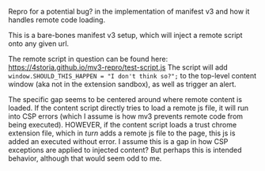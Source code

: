 Repro for a potential bug? in the implementation of manifest v3 and how it handles remote code loading.

This is a bare-bones manifest v3 setup, which will inject a remote script onto any given url.

The remote script in question can be found here: https://4storia.github.io/mv3-repro/test-script.js
The script will add `window.SHOULD_THIS_HAPPEN = "I don't think so?";` to the top-level content window (aka not in the extension sandbox), as well as trigger an alert.

The specific gap seems to be centered around where remote content is loaded. If the content script directly tries to load a remote js file, it will run into CSP errors (which I assume is how mv3 prevents remote code from being executed). HOWEVER, if the content script loads a trust chrome extension file, which in *turn* adds a remote js file to the page, this js is added an executed without error. I assume this is a gap in how CSP exceptions are applied to injected content? But perhaps this is intended behavior, although that would seem odd to me.